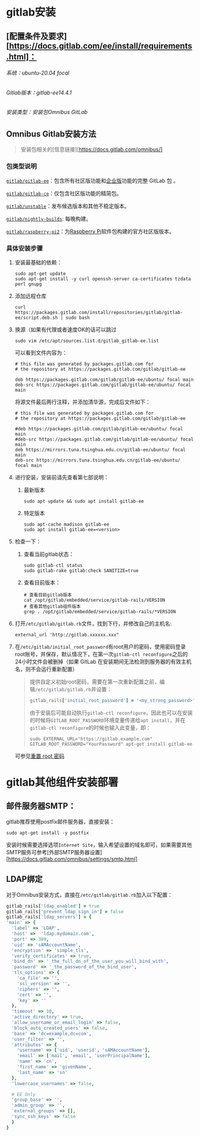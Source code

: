 # gitlab安装

## [配置条件及要求][https://docs.gitlab.com/ee/install/requirements.html]：

###### 系统：ubuntu-20.04 focal

###### Gitlab版本：gitlab-ee14.4.1

###### 安装类型：安装包Omnibus GitLab



## Omnibus Gitlab安装方法

> 安装包相关的[信息链接][https://docs.gitlab.com/omnibus/]

### 包类型说明

[`gitlab/gitlab-ee`](https://packages.gitlab.com/gitlab/gitlab-ee)：包含所有社区版功能和[企业版](https://about.gitlab.com/pricing/)功能的完整 GitLab 包 。

[`gitlab/gitlab-ce`](https://packages.gitlab.com/gitlab/gitlab-ce)：仅包含社区版功能的精简包。

[`gitlab/unstable`](https://packages.gitlab.com/gitlab/unstable)：发布候选版本和其他不稳定版本。

[`gitlab/nightly-builds`](https://packages.gitlab.com/gitlab/nightly-builds): 每晚构建。

[`gitlab/raspberry-pi2`](https://packages.gitlab.com/gitlab/raspberry-pi2)：为[Raspberry Pi](https://www.raspberrypi.org/)软件包构建的官方社区版版本。



### 具体安装步骤

1. 安装最基础的依赖：

   ```shell
   sudo apt-get update
   sudo apt-get install -y curl openssh-server ca-certificates tzdata perl gnupg
   ```

2. 添加远程仓库

   ```shell
   curl https://packages.gitlab.com/install/repositories/gitlab/gitlab-ee/script.deb.sh | sudo bash
   ```

   

3. 换源（如果有代理或者速度OK的话可以跳过

   ```shell
   sudo vim /etc/apt/sources.list.d/gitlab_gitlab-ee.list
   ```

   可以看到文件内容为：

   ```shell
   # this file was generated by packages.gitlab.com for
   # the repository at https://packages.gitlab.com/gitlab/gitlab-ee
   
   deb https://packages.gitlab.com/gitlab/gitlab-ee/ubuntu/ focal main
   deb-src https://packages.gitlab.com/gitlab/gitlab-ee/ubuntu/ focal main
   ```

   将源文件最后两行注释，并添加清华源，完成后文件如下：

   ```shell
   # this file was generated by packages.gitlab.com for
   # the repository at https://packages.gitlab.com/gitlab/gitlab-ee
   
   #deb https://packages.gitlab.com/gitlab/gitlab-ee/ubuntu/ focal main
   #deb-src https://packages.gitlab.com/gitlab/gitlab-ee/ubuntu/ focal main
   deb https://mirrors.tuna.tsinghua.edu.cn/gitlab-ee/ubuntu/ focal main
   deb-src https://mirrors.tuna.tsinghua.edu.cn/gitlab-ee/ubuntu/ focal main
   ```

4. 进行安装，安装前请先查看第七部说明：

   1. 最新版本

      ```shell
      sudo apt update && sudo apt install gitlab-ee
      ```

   2. 特定版本

      ```shell
      sudo apt-cache madison gitlab-ee
      sudo apt install gitlab-ee=<version>
      ```

5. 检查一下：

   1. 查看当前gitlab状态：

      ```shell
      sudo gitlab-ctl status
      sudo gitlab-rake gitlab:check SANITIZE=true
      ```

   2. 查看目前版本：

      ```shell
      # 查看目前gitlab版本
      cat /opt/gitlab/embedded/service/gitlab-rails/VERSION
      # 查看其他gitlab组件版本
      grep . /opt/gitlab/embedded/service/gitlab-rails/*VERSION 
      ```

6. 打开`/etc/gitlab/gitlab.rb`文件，找到下行，并修改自己的主机名:

   ```shell
   external_url 'http://gitlab.xxxxxx.xxx"
   ```

7. 在`/etc/gitlab/initial_root_password`有root用户的密码，使用密码登录root账号，并保存，默认情况下，在第一次`gitlab-ctl reconfigure`之后的24小时文件会被删掉（如果 GitLab 在安装期间无法检测到服务器的有效主机名，则不会运行重新配置）

   > 提供自定义初始root密码，需要在第一次重新配置之前，编辑`/etc/gitlab/gitlab.rb`并设置：
   >
   > ```ruby
   > gitlab_rails['initial_root_password'] = '<my_strong_password>'
   > ```
   >
   > 由于安装后可能自动执行`gitlab-ctl reconfigure`，因此也可以在安装的时候将`GITLAB_ROOT_PASSWORD`环境变量传递给`apt install`，并在`gitlab-ctl reconfigure`的时候也输入此变量，即：
   >
   > ```shell
   > sudo EXTERNAL_URL="https://gitlab.example.com" GITLAB_ROOT_PASSWORD="YourPassword" apt-get install gitlab-ee
   > ```
   
   可参见[重置 root 密码](https://docs.gitlab.com/ee/security/reset_user_password.html)
   













# gitlab其他组件安装部署

## 邮件服务器SMTP：

gitlab推荐使用postfix邮件服务器，直接安装：

```shell
sudo apt-get install -y postfix
```

安装时候需要选择选项`Internet Site`，输入希望设置的域名即可，如果需要其他SMTP服务可参考[外部SMTP服务器设置][https://docs.gitlab.com/omnibus/settings/smtp.html]





## LDAP绑定

对于Omnibus安装方式，直接在`/etc/gitlab/gitlab.rb`加入以下配置：

```ruby
gitlab_rails['ldap_enabled'] = true
gitlab_rails['prevent_ldap_sign_in'] = false
gitlab_rails['ldap_servers'] = {
'main' => {
  'label' => 'LDAP',
  'host' =>  'ldap.mydomain.com',
  'port' => 389,
  'uid' => 'sAMAccountName',
  'encryption' => 'simple_tls',
  'verify_certificates' => true,
  'bind_dn' => '_the_full_dn_of_the_user_you_will_bind_with',
  'password' => '_the_password_of_the_bind_user',
  'tls_options' => {
    'ca_file' => '',
    'ssl_version' => '',
    'ciphers' => '',
    'cert' => '',
    'key' => ''
  },
  'timeout' => 10,
  'active_directory' => true,
  'allow_username_or_email_login' => false,
  'block_auto_created_users' => false,
  'base' => 'dc=example,dc=com',
  'user_filter' => '',
  'attributes' => {
    'username' => ['uid', 'userid', 'sAMAccountName'],
    'email' => ['mail', 'email', 'userPrincipalName'],
    'name' => 'cn',
    'first_name' => 'givenName',
    'last_name' => 'sn'
  },
  'lowercase_usernames' => false,

  # EE Only
  'group_base' => '',
  'admin_group' => '',
  'external_groups' => [],
  'sync_ssh_keys' => false
  }
}
```

